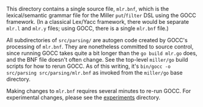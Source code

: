 This directory contains a single source file, `mlr.bnf`, which is the lexical/semantic grammar file for the Miller `put`/`filter` DSL using the GOCC framework. (In a classical Lex/Yacc framework, there would be separate `mlr.l` and `mlr.y` files; using GOCC, there is a single `mlr.bnf` file.)

All subdirectories of `src/parsing/` are autogen code created by GOCC's processing of `mlr.bnf`. They are nonetheless committed to source control, since running GOCC takes quite a bit longer than the `go build mlr.go` does, and the BNF file doesn't often change. See the top-level `miller/go` build scripts for how to rerun GOCC. As of this writing, it's `bin/gocc -o src/parsing src/parsing/mlr.bnf` as invoked from the `miller/go` base directory.

Making changes to `mlr.bnf` requires several minutes to re-run GOCC. For experimental changes, please see the [experiments](../../../experiments/dsl-parser) directory.
